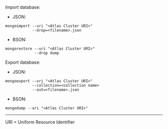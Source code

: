 Import database:
- JSON: 
```
mongoimport --uri "<Atlas Cluster URI>"
            --drop=<filename>.json
```

- BSON:
```
mongorestore --uri "<Atlas Cluster URI>"
             --drop dump
```

Export database:
- JSON: 
```
mongoexport --uri "<Atlas Cluster URI>"
            --collection=<collection name>
            --out=<filename>.json
```

- BSON: 
```
mongodump --uri "<Atlas Cluster URI>"
```

---
URI = Uniform Resource Identifier

